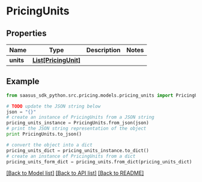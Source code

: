 # PricingUnits


## Properties

Name | Type | Description | Notes
------------ | ------------- | ------------- | -------------
**units** | [**List[PricingUnit]**](PricingUnit.md) |  | 

## Example

```python
from saasus_sdk_python.src.pricing.models.pricing_units import PricingUnits

# TODO update the JSON string below
json = "{}"
# create an instance of PricingUnits from a JSON string
pricing_units_instance = PricingUnits.from_json(json)
# print the JSON string representation of the object
print PricingUnits.to_json()

# convert the object into a dict
pricing_units_dict = pricing_units_instance.to_dict()
# create an instance of PricingUnits from a dict
pricing_units_form_dict = pricing_units.from_dict(pricing_units_dict)
```
[[Back to Model list]](../README.md#documentation-for-models) [[Back to API list]](../README.md#documentation-for-api-endpoints) [[Back to README]](../README.md)


